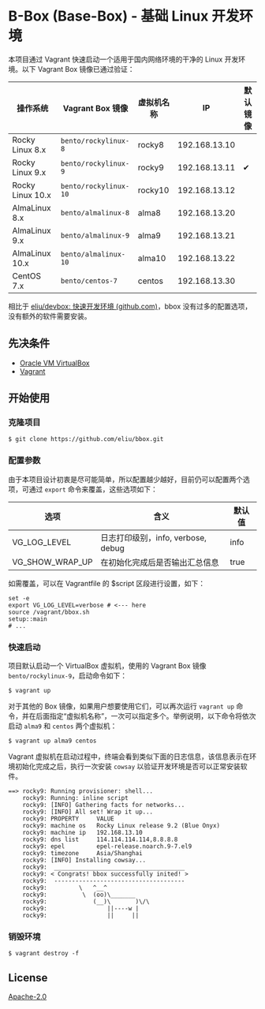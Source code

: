 # B-Box (Base-Box) - 基础 Linux 开发环境

本项目通过 Vagrant 快速启动一个适用于国内网络环境的干净的 Linux 开发环境。以下 Vagrant Box 镜像已通过验证：

| 操作系统             | Vagrant Box 镜像        | 虚拟机名称   | IP            | 默认镜像 |
| ---------------- | --------------------- | ------- | ------------- | ---- |
| Rocky Linux 8.x  | `bento/rockylinux-8`  | rocky8  | 192.168.13.10 |      |
| Rocky Linux 9.x  | `bento/rockylinux-9`  | rocky9  | 192.168.13.11 | ✔︎   |
| Rocky Linux 10.x | `bento/rockylinux-10` | rocky10 | 192.168.13.12 |      |
| AlmaLinux 8.x    | `bento/almalinux-8`   | alma8   | 192.168.13.20 |      |
| AlmaLinux 9.x    | `bento/almalinux-9`   | alma9   | 192.168.13.21 |      |
| AlmaLinux 10.x   | `bento/almalinux-10`  | alma10  | 192.168.13.22 |      |
| CentOS 7.x       | `bento/centos-7`      | centos  | 192.168.13.30 |      |

相比于 [eliu/devbox: 快速开发环境 (github.com)](https://github.com/eliu/devbox)，bbox 没有过多的配置选项，没有额外的软件需要安装。

## 先决条件

- [Oracle VM VirtualBox](https://www.virtualbox.org/)
- [Vagrant](https://www.vagrantup.com/)

## 开始使用

### 克隆项目

```shell
$ git clone https://github.com/eliu/bbox.git
```

### 配置参数

由于本项目设计初衷是尽可能简单，所以配置越少越好，目前仍可以配置两个选项，可通过 `export` 命令来覆盖，这些选项如下：

| 选项              | 含义                          | 默认值  |
| --------------- | --------------------------- | ---- |
| VG_LOG_LEVEL    | 日志打印级别，info, verbose, debug | info |
| VG_SHOW_WRAP_UP | 在初始化完成后是否输出汇总信息             | true |

如需覆盖，可以在 Vagrantfile 的 $script 区段进行设置，如下：

```shell
set -e
export VG_LOG_LEVEL=verbose # <--- here
source /vagrant/bbox.sh
setup::main
# ...
```

### 快速启动

项目默认启动一个 VirtualBox 虚拟机，使用的 Vagrant Box 镜像 `bento/rockylinux-9`，启动命令如下：

```shell
$ vagrant up
```

对于其他的 Box 镜像，如果用户想要使用它们，可以再次运行 `vagrant up` 命令，并在后面指定“虚拟机名称”，一次可以指定多个。举例说明，以下命令将依次启动 `alma9` 和 `centos` 两个虚拟机：

```shell
$ vagrant up alma9 centos
```

Vagrant 虚拟机在启动过程中，终端会看到类似下面的日志信息，该信息表示在环境初始化完成之后，执行一次安装 `cowsay` 以验证开发环境是否可以正常安装软件。

```
==> rocky9: Running provisioner: shell...
    rocky9: Running: inline script
    rocky9: [INFO] Gathering facts for networks...
    rocky9: [INFO] All set! Wrap it up...
    rocky9: PROPERTY     VALUE
    rocky9: machine os   Rocky Linux release 9.2 (Blue Onyx)
    rocky9: machine ip   192.168.13.10
    rocky9: dns list     114.114.114.114,8.8.8.8
    rocky9: epel         epel-release.noarch.9-7.el9
    rocky9: timezone     Asia/Shanghai
    rocky9: [INFO] Installing cowsay...
    rocky9:  _____________________________________
    rocky9: < Congrats! bbox successfully inited! >
    rocky9:  -------------------------------------
    rocky9:         \   ^__^
    rocky9:          \  (oo)\_______
    rocky9:             (__)\       )\/\
    rocky9:                 ||----w |
    rocky9:                 ||     ||
```

### 销毁环境

```shell
$ vagrant destroy -f
```

## License

[Apache-2.0](LICENSE)
